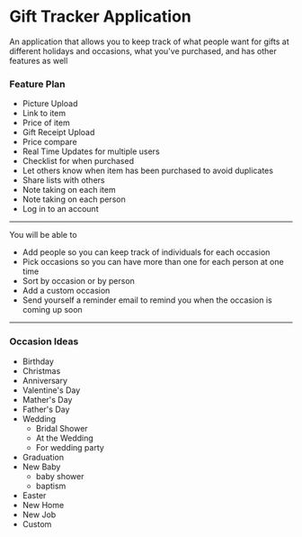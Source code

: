 # Gift Tracker Application
An application that allows you to keep track of what people want for gifts at different holidays and occasions,
what you've purchased, and has other features as well

### Feature Plan
* Picture Upload
* Link to item
* Price of item
* Gift Receipt Upload
* Price compare
* Real Time Updates for multiple users
* Checklist for when purchased
* Let others know when item has been purchased to avoid duplicates
* Share lists with others
* Note taking on each item
* Note taking on each person
* Log in to an account

***

You will be able to
* Add people so you can keep track of individuals for each occasion
* Pick occasions so you can have more than one for each person at one time
* Sort by occasion or by person
* Add a custom occasion
* Send yourself a reminder email to remind you when the occasion is coming up soon

***

### Occasion Ideas
* Birthday
* Christmas
* Anniversary
* Valentine's Day
* Mather's Day
* Father's Day
* Wedding
    * Bridal Shower
    * At the Wedding
    * For wedding party
* Graduation
* New Baby
    * baby shower
    * baptism
* Easter
* New Home
* New Job
* Custom

